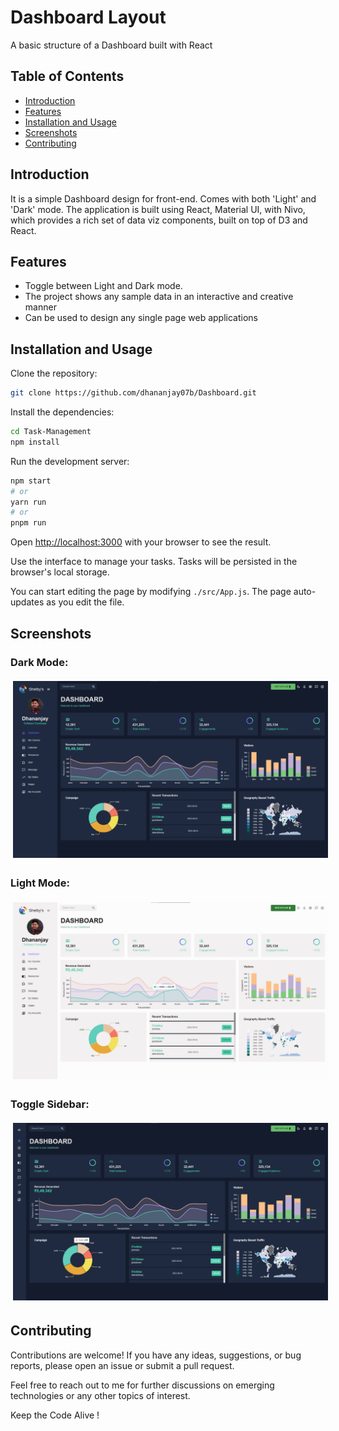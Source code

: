 # Dashboard Layout

A basic structure of a Dashboard built with React

## Table of Contents

- [Introduction](#introduction)
- [Features](#features)
- [Installation and Usage](#installation-and-usage)
- [Screenshots](#screenshots)
- [Contributing](#contributing)


## Introduction
It is a simple Dashboard design for front-end. Comes with both 'Light' and 'Dark' mode. The application is built using React, Material UI, with Nivo, which provides a rich set of data viz components, built on top of D3 and React.

## Features
* Toggle between Light and Dark mode.
* The project shows any sample data in an interactive and creative manner
* Can be used to design any single page web applications

## Installation and Usage

Clone the repository:

```bash
git clone https://github.com/dhananjay07b/Dashboard.git
```

Install the dependencies:

```bash
cd Task-Management
npm install
```

Run the development server:

```bash
npm start
# or
yarn run
# or
pnpm run
```

Open [http://localhost:3000](http://localhost:3000) with your browser to see the result.

Use the interface to manage your tasks. Tasks will be persisted in the browser's local storage.

You can start editing the page by modifying `./src/App.js`. The page auto-updates as you edit the file.

## Screenshots

### Dark Mode:
<p align="center">
    <img src="./public/assets/ss1.png" alt="dark" style="margin:4px;">
</p>

### Light Mode:
<p align="center">
    <img src="./public/assets/ss2.png" alt="light" style="margin:4px;">
</p>

### Toggle Sidebar:
<p align="center">
    <img src="/public/assets/ss3.png" alt="toggle" style="margin:4px;">
</p>


## Contributing

Contributions are welcome! If you have any ideas, suggestions, or bug reports, please open an issue or submit a pull request.

Feel free to reach out to me for further discussions on emerging technologies or any other topics of interest.

Keep the Code Alive !
